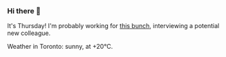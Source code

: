 ### Hi there :wave:

It's Thursday! I'm probably working for [this bunch](https://github.com/kohofinancial), interviewing a potential new colleague.

Weather in Toronto: sunny, at +20°C.
